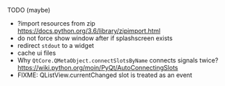 TODO (maybe)
* ?import resources from zip https://docs.python.org/3.6/library/zipimport.html
* do not force show window after if splashscreen exists
* redirect `stdout` to a widget
* cache ui files
* Why `QtCore.QMetaObject.connectSlotsByName` connects signals twice? https://wiki.python.org/moin/PyQt/AutoConnectingSlots
* FIXME: QListView.currentChanged slot is treated as an event